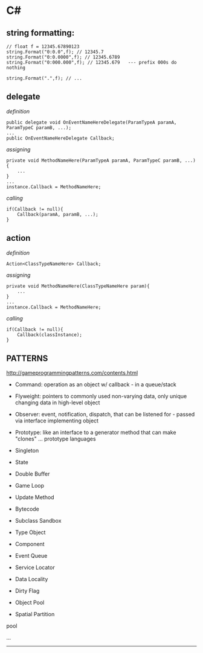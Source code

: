 # C#

## string formatting:



```
// float f = 12345.67890123
string.Format("0:0.0",f); // 12345.7
string.Format("0:0.0000",f); // 12345.6789
string.Format("0:000.000",f); // 12345.679   --- prefix 000s do nothing

string.Format(".",f); // ...
```


## delegate

*definition*
```
public delegate void OnEventNameHereDelegate(ParamTypeA paramA, ParamTypeC paramB, ...);
...
public OnEventNameHereDelegate Callback;
```

*assigning*
```
private void MethodNameHere(ParamTypeA paramA, ParamTypeC paramB, ...){
	...
}
...
instance.Callback = MethodNameHere;
```

*calling*
```
if(Callback != null){
    Callback(paramA, paramB, ...);
}
```






## action

*definition*
```
Action<ClassTypeNameHere> Callback;
```

*assigning*
```
private void MethodNameHere(ClassTypeNameHere param){
	...
}
...
instance.Callback = MethodNameHere;
```

*calling*
```
if(Callback != null){
    Callback(classInstance);
}
```
















## PATTERNS


http://gameprogrammingpatterns.com/contents.html


- Command: operation as an object w/ callback - in a queue/stack
- Flyweight: pointers to commonly used non-varying data, only unique changing data in high-level object
- Observer: event, notification, dispatch, that can be listened for - passed via interface implementing object
- Prototype: like an interface to a generator method that can make "clones" ... prototype languages
- Singleton
- State


- Double Buffer
- Game Loop
- Update Method


- Bytecode
- Subclass Sandbox
- Type Object


- Component
- Event Queue
- Service Locator


- Data Locality
- Dirty Flag
- Object Pool
- Spatial Partition


pool















...



---


